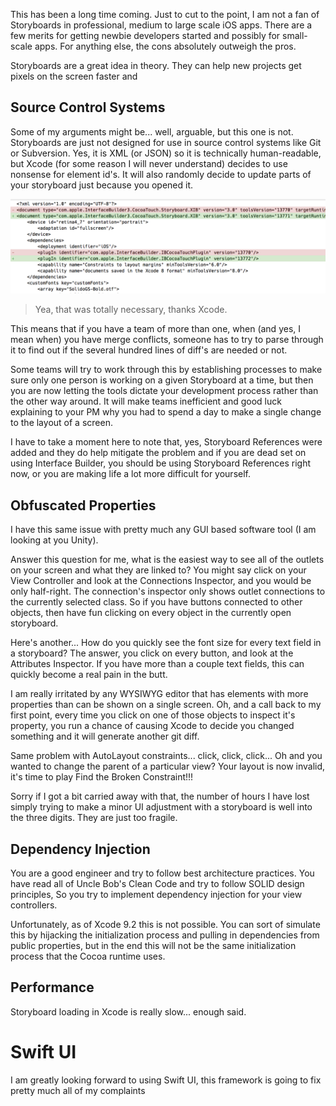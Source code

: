 <!--
Title: The Thing About Storyboards
Description: The Promise of Storyboards and How They Fail.
Date: 2019/04/07
Template: post
-->

This has been a long time coming. Just to cut to the point, I am not a fan of
Storyboards in professional, medium to large scale iOS apps. There are a few
merits for getting newbie developers started and possibly for small-scale apps.
For anything else, the cons absolutely outweigh the pros.

Storyboards are a great idea in theory. They can help new projects get pixels on the screen faster and 

## Source Control Systems

Some of my arguments might be... well, arguable, but this one is not. Storyboards
are just not designed for use in source control systems like Git or Subversion.
Yes, it is XML (or JSON) so it is technically human-readable, but Xcode (for some
reason I will never understand) decides to use nonsense for element id's. It will
also randomly decide to update parts of your storyboard just because you opened
it.

![Image of useless a storyboard diff][1]
> Yea, that was totally necessary, thanks Xcode.

This means that if you have a team of more than one, when (and yes, I mean when)
you have merge conflicts, someone has to try to parse through it to find out if
the several hundred lines of diff's are needed or not.

Some teams will try to work through this by establishing processes to make sure
only one person is working on a given Storyboard at a time, but then you are now
letting the tools dictate your development process rather than the other way
around. It will make teams inefficient and good luck explaining to your PM why
you had to spend a day to make a single change to the layout of a screen.

I have to take a moment here to note that, yes, Storyboard References were added
and they do help mitigate the problem and if you are dead set on using
Interface Builder, you should be using Storyboard References right now, or you are
making life a lot more difficult for yourself.

## Obfuscated Properties

I have this same issue with pretty much any GUI based software tool (I am looking
at you Unity).

Answer this question for me, what is the easiest way to see all of the outlets
on your screen and what they are linked to? You might say click on your View
Controller and look at the Connections Inspector, and you would be only half-right.
The connection's inspector only shows outlet connections to the currently selected
class. So if you have buttons connected to other objects, then have fun clicking
on every object in the currently open storyboard.

Here's another... How do you quickly see the font size for every text field in
a storyboard? The answer, you click on every button, and look at the Attributes
Inspector. If you have more than a couple text fields, this can quickly become a
real pain in the butt.

I am really irritated by any WYSIWYG editor that has elements with more properties
than can be shown on a single screen. Oh, and a call back to my first point, every
time you click on one of those objects to inspect it's property, you run a chance
of causing Xcode to decide you changed something and it will generate another git
diff.

Same problem with AutoLayout constraints... click, click, click... Oh and you
wanted to change the parent of a particular view? Your layout is now invalid,
it's time to play Find the Broken Constraint!!!

Sorry if I got a bit carried away with that, the number of hours I have lost
simply trying to make a minor UI adjustment with a storyboard is well into the
three digits. They are just too fragile.

## Dependency Injection

You are a good engineer and try to follow best architecture practices. You have
read all of Uncle Bob's Clean Code and try to follow SOLID design principles,
So you try to implement dependency injection for your view controllers.

Unfortunately, as of Xcode 9.2 this is not possible. You can sort of simulate
this by hijacking the initialization process and pulling in dependencies from
public properties, but in the end this will not be the same initialization
process that the Cocoa runtime uses.

## Performance

Storyboard loading in Xcode is really slow... enough said.

# Swift UI

I am greatly looking forward to using Swift UI, this framework is going to fix pretty
much all of my complaints

[1]: content/images/storyboard-diff.png